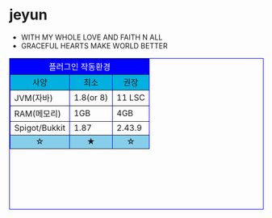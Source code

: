 # jeyun
- WITH MY WHOLE LOVE AND FAITH N ALL
- GRACEFUL HEARTS MAKE WORLD BETTER


<body>
<table border="1" bordercolor="blue" width ="500" height="300" align = "center" >
    <tr bgcolor="blue" align ="center">
	<p><td colspan = "3" span style="color:white">플러그인 작동환경</td></p>
    </tr>
    <tr align = "center" bgcolor="skybule">
	<td>사양</td>
	<td>최소</td>
	<td>권장</td>
    </tr>
    <tr>
	<td>JVM(자바)</td>
	<td>1.8(or 8)</td>
	<td>11 LSC</td>
    </tr>
    <tr>
	<td>RAM(메모리)</td>
	<td>1GB</td>
	<td>4GB</td>
    </tr>
    <tr>
	<td>Spigot/Bukkit</td>
	<td>1.87</td>
	<td>2.43.9</td>
    </tr>
    <tr>
	<td rowspan="3" align = "center" bgcolor="skyblue">☆</td>
	<td rowspan="3" align = "center" bgcolor="skyblue">★</td>
	<td rowspan="3" align = "center" bgcolor="skyblue">☆</td>
    </tr>
</table>
</body>
</html>
